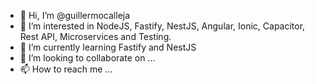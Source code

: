 - 👋 Hi, I’m @guillermocalleja
- 👀 I’m interested in NodeJS, Fastify, NestJS, Angular, Ionic, Capacitor, Rest API, Microservices and Testing.
- 🌱 I’m currently learning Fastify and NestJS 
- 💞️ I’m looking to collaborate on ...
- 📫 How to reach me ...

<!---
guillermocalleja/guillermocalleja is a ✨ special ✨ repository because its `README.md` (this file) appears on your GitHub profile.
You can click the Preview link to take a look at your changes.
--->
